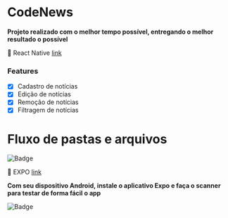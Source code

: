 # CodeNews
**Projeto realizado com o melhor tempo possível, entregando o melhor resultado o possível**

🔗 React Native [link](https://reactnative.dev/ "Heading link")

### Features

- [x] Cadastro de notícias
- [x] Edição de notícias
- [x] Remoção de notícias
- [x] Filtragem de notícias

# Fluxo de pastas e arquivos

![Badge](https://i.imgur.com/OqiW2AH.jpg)

🔗 EXPO [link](https://play.google.com/store/apps/details?id=host.exp.exponent&hl=pt_BR "Heading link")

**Com seu dispositivo Android, instale o aplicativo Expo e faça o scanner para testar de forma fácil o app**

![Badge](https://i.imgur.com/vtER6kW.png)

